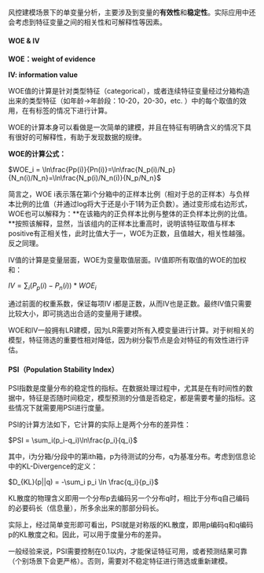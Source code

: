 风控建模场景下的单变量分析，主要涉及到变量的**有效性**和**稳定性**。实际应用中还会考虑到特征变量之间的相关性和可解释性等因素。



#### WOE & IV

**WOE：weight of evidence**

**IV: information value**

WOE值的计算是针对类型特征（categorical），或者连续特征变量经过分箱构造出来的类型特征（如年龄->年龄段：10-20，20-30，etc. ）中的每个取值的效用，在有标签的情况下进行计算。

WOE的计算本身可以看做是一次简单的建模，并且在特征有明确含义的情况下具有很好的可解释性，有助于发现数据的规律。

**WOE的计算公式：**

$WOE_i = \ln\frac{Pp(i)}{Pn(i)}=\ln\frac{N_p(i)/N_p}{N_n(i)/N_n}=\ln\frac{N_p(i)/N_n(i)}{N_p/N_n}$

简言之，WOE i表示落在第i个分箱中的正样本比例（相对于总的正样本）与负样本比例的比值（并通过log将大于还是小于1转为正负数）。通过变形成右边形式，WOE也可以解释为：**在该箱内的正负样本比例与整体的正负样本比例的比值。**按照该解释，显然，当该组内的正样本比重高时，说明该特征取值与样本positive有正相关性，此时比值大于一，WOE为正数，且值越大，相关性越强。反之同理。

IV值的计算是变量层面，WOE为变量取值层面。IV值即所有取值的WOE的加权和：

$IV = \sum_i (P_p(i)-P_n(i)) *WOE_i$

通过前面的权重系数，保证每项IV i都是正数，从而IV也是正数。最终IV值只需要比较大小，即可挑选出合适的变量用于建模。

WOE和IV一般拥有LR建模，因为LR需要对所有入模变量进行计算。对于树相关的模型，特征筛选的重要性相对降低，因为树分裂节点是会对特征的有效性进行评估。



#### PSI（Population Stability Index）

PSI指数是度量分布的稳定性的指标。在数据处理过程中，尤其是在有时间性的数据中，特征是否随时间稳定，模型预测的分值是否稳定，都是需要考量的指标。这些情况下就需要用PSI进行度量。

PSI的计算方法如下，它计算的实际上是两个分布的差异性：

$PSI = \sum_i(p_i-q_i)\ln\frac{p_i}{q_i}$

其中，i为分箱/分段中的第ith箱，p为待测试的分布，q为基准分布。考虑到信息论中的KL-Divergence的定义：

$D_{KL}(p||q) = -\sum_i p_i \ln \frac{q_i}{p_i}$

KL散度的物理含义即用一个分布p去编码另一个分布q时，相比于分布q自己编码的必要码长（信息量），所多余出来的那部分码长。

实际上，经过简单变形即可看出，PSI就是对称版的KL散度，即用p编码q和q编码p的KL散度之和。因此，可以用于度量分布的差异。

一般经验来说，PSI需要控制在0.1以内，才能保证特征可用，或者预测结果可靠（个别场景下会更严格）。否则，需要对不稳定特征进行筛选或重新建模。





